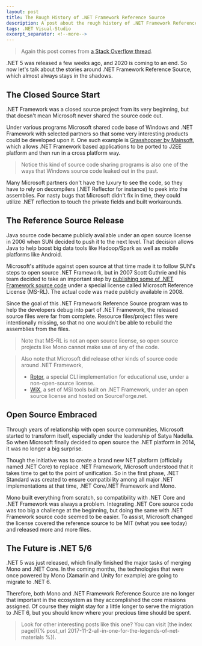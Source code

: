 ```yaml
---
layout: post
title: The Rough History of .NET Framework Reference Source
description: A post about the rough history of .NET Framework Reference Source and interesting stories around it.
tags: .NET Visual-Studio
excerpt_separator: <!--more-->
---
```


> Again this post comes from [a Stack Overflow thread](https://stackoverflow.com/questions/65278997/is-it-somehow-possible-to-see-unit-tests-which-covers-microsoft-referencesource).

.NET 5 was released a few weeks ago, and 2020 is coming to an end. So now let's talk about the stories around .NET Framework Reference Source, which almost always stays in the shadows.
<!--more-->

## The Closed Source Start
.NET Framework was a closed source project from its very beginning, but that doesn't mean Microsoft never shared the source code out.

Under various programs Microsoft shared code base of Windows and .NET Framework with selected partners so that some very interesting products could be developed upon it. One such example is [Grasshopper by Mainsoft](https://www.zdnet.com/article/grasshopper-hops-code-from-visual-studio-net-to-linux-for-free/), which allows .NET Framework based applications to be ported to J2EE platform and then run in a cross platform way.

> Notice this kind of source code sharing programs is also one of the ways that Windows source code leaked out in the past.

Many Microsoft partners don't have the luxury to see the code, so they have to rely on decompilers (.NET Reflector for instance) to peek into the assemblies. For nasty bugs that Microsoft didn't fix in time, they could utilize .NET reflection to touch the private fields and built workarounds.

## The Reference Source Release
Java source code became publicly available under an open source license in 2006 when SUN decided to push it to the next level. That decision allows Java to help boost big data tools like Hadoop/Spark as well as mobile platforms like Android.

Microsoft's attitude against open source at that time made it to follow SUN's steps to open source .NET Framework, but in 2007 Scott Guthrie and his team decided to take an important step by [publishing some of .NET Framework source code](https://weblogs.asp.net/scottgu/releasing-the-source-code-for-the-net-framework-libraries) under a special license called Microsoft Reference License (MS-RL). The actual code was made publicly available in 2008.

Since the goal of this .NET Framework Reference Source program was to help the developers debug into part of .NET Framework, the released source files were far from complete. Resource files/project files were intentionally missing, so that no one wouldn't be able to rebuild the assemblies from the files.

> Note that MS-RL is not an open source license, so open source projects like Mono cannot make use of any of the code.

> Also note that Microsoft did release other kinds of source code around .NET Framework,
>
> * [Rotor](https://en.wikipedia.org/wiki/Shared_Source_Common_Language_Infrastructure), a special CLI implementation for educational use, under a non-open-source license.
> * [WiX](https://wixtoolset.org/), a set of MSI tools built on .NET Framework, under an open source license and hosted on SourceForge.net.

## Open Source Embraced
Through years of relationship with open source communities, Microsoft started to transform itself, especially under the leadership of Satya Nadella. So when Microsoft finally decided to open source the .NET platform in 2014, it was no longer a big surprise.

Though the initiative was to create a brand new NET platform (officially named .NET Core) to replace .NET Framework, Microsoft understood that it takes time to get to the point of unification. So in the first phase, .NET Standard was created to ensure compatibility among all major .NET implementations at that time, .NET Core/.NET Framework and Mono.

Mono built everything from scratch, so compatibility with .NET Core and .NET Framework was always a problem. Integrating .NET Core source code was too big a challenge at the beginning, but doing the same with .NET Framework source code seemed to be easier. To assist, Microsoft changed the license covered the reference source to be MIT (what you see today) and released more and more files.

## The Future is .NET 5/6
.NET 5 was just released, which finally finished the major tasks of merging Mono and .NET Core. In the coming months, the technologies that were once powered by Mono (Xamarin and Unity for example) are going to migrate to .NET 6.

Therefore, both Mono and .NET Framework Reference Source are no longer that important in the ecosystem as they accomplished the core missions assigned. Of course they might stay for a little longer to serve the migration to .NET 6, but you should know where your precious time should be spent.

> Look for other interesting posts like this one? You can visit [the index page]({% post_url 2017-11-2-all-in-one-for-the-legends-of-net-materials %}).
